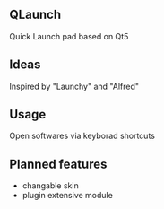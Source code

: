 

## QLaunch
Quick Launch pad based on Qt5

## Ideas
Inspired by "Launchy" and "Alfred"

## Usage
Open softwares via keyborad shortcuts

## Planned features
- changable skin
- plugin extensive module

